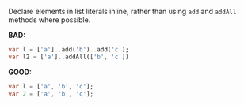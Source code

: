 Declare elements in list literals inline, rather than using `add` and 
`addAll` methods where possible.


**BAD:**
```dart
var l = ['a']..add('b')..add('c');
var l2 = ['a']..addAll(['b', 'c'])
```

**GOOD:**
```dart
var l = ['a', 'b', 'c'];
var 2 = ['a', 'b', 'c'];
```
